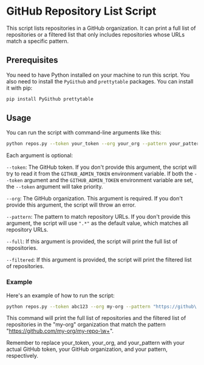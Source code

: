 # GitHub Repository List Script

This script lists repositories in a GitHub organization. It can print a full list of repositories or a filtered list that only includes repositories whose URLs match a specific pattern.

## Prerequisites

You need to have Python installed on your machine to run this script. You also need to install the `PyGithub` and `prettytable` packages. You can install it with pip:

```bash
pip install PyGithub prettytable
```

## Usage

You can run the script with command-line arguments like this:

```bash
python repos.py --token your_token --org your_org --pattern your_pattern --full --filtered
```


Each argument is optional:

`--token`: The GitHub token. If you don't provide this argument, the script will try to read it from the `GITHUB_ADMIN_TOKEN` environment variable. If both the `--token` argument and the `GITHUB_ADMIN_TOKEN` environment variable are set, the `--token` argument will take priority.

`--org`: The GitHub organization. This argument is required. If you don't provide this argument, the script will throw an error.

`--pattern`: The pattern to match repository URLs. If you don't provide this argument, the script will use `".*"` as the default value, which matches all repository URLs.

`--full`: If this argument is provided, the script will print the full list of repositories.

`--filtered`: If this argument is provided, the script will print the filtered list of repositories.

### Example

Here's an example of how to run the script:

```bash
python repos.py --token abc123 --org my-org --pattern "https://github\.com/my-org/my-repo-\w+" --full --filtered

```

This command will print the full list of repositories and the filtered list of repositories in the "my-org" organization that match the pattern "https://github.com/my-org/my-repo-\w+".


Remember to replace your_token, your_org, and your_pattern with your actual GitHub token, your GitHub organization, and your pattern, respectively.